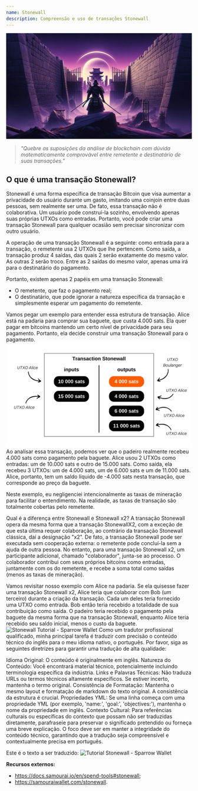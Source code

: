 ```yaml
---
name: Stonewall
description: Compreensão e uso de transações Stonewall
---
```


![capa stonewall](assets/cover.jpeg)

> *"Quebre as suposições da análise de blockchain com dúvida matematicamente comprovável entre remetente e destinatário de suas transações."*

## O que é uma transação Stonewall?
Stonewall é uma forma específica de transação Bitcoin que visa aumentar a privacidade do usuário durante um gasto, imitando uma coinjoin entre duas pessoas, sem realmente ser uma. De fato, essa transação não é colaborativa. Um usuário pode construí-la sozinho, envolvendo apenas suas próprias UTXOs como entradas. Portanto, você pode criar uma transação Stonewall para qualquer ocasião sem precisar sincronizar com outro usuário.

A operação de uma transação Stonewall é a seguinte: como entrada para a transação, o remetente usa 2 UTXOs que lhe pertencem. Como saída, a transação produz 4 saídas, das quais 2 serão exatamente do mesmo valor. As outras 2 serão troco. Entre as 2 saídas do mesmo valor, apenas uma irá para o destinatário do pagamento.

Portanto, existem apenas 2 papéis em uma transação Stonewall:
- O remetente, que faz o pagamento real;
- O destinatário, que pode ignorar a natureza específica da transação e simplesmente esperar um pagamento do remetente.

Vamos pegar um exemplo para entender essa estrutura de transação. Alice está na padaria para comprar sua baguete, que custa 4.000 sats. Ela quer pagar em bitcoins mantendo um certo nível de privacidade para seu pagamento. Portanto, ela decide construir uma transação Stonewall para o pagamento.
![transação stonewall padaria](assets/fr/1.png)
Ao analisar essa transação, podemos ver que o padeiro realmente recebeu 4.000 sats como pagamento pela baguete. Alice usou 2 UTXOs como entradas: um de 10.000 sats e outro de 15.000 sats. Como saída, ela recebeu 3 UTXOs: um de 4.000 sats, um de 6.000 sats e um de 11.000 sats. Alice, portanto, tem um saldo líquido de -4.000 sats nesta transação, que corresponde ao preço da baguete.

Neste exemplo, eu negligenciei intencionalmente as taxas de mineração para facilitar o entendimento. Na realidade, as taxas de transação são totalmente cobertas pelo remetente.

Qual é a diferença entre Stonewall e Stonewall x2?
A transação Stonewall opera da mesma forma que a transação StonewallX2, com a exceção de que esta última requer colaboração, ao contrário da transação Stonewall clássica, daí a designação "x2". De fato, a transação Stonewall pode ser executada sem cooperação externa: o remetente pode concluí-la sem a ajuda de outra pessoa. No entanto, para uma transação Stonewall x2, um participante adicional, chamado "colaborador", junta-se ao processo. O colaborador contribui com seus próprios bitcoins como entradas, juntamente com os do remetente, e recebe a soma total como saídas (menos as taxas de mineração).

Vamos revisitar nosso exemplo com Alice na padaria. Se ela quisesse fazer uma transação Stonewall x2, Alice teria que colaborar com Bob (um terceiro) durante a criação da transação. Cada um deles teria fornecido uma UTXO como entrada. Bob então teria recebido a totalidade de sua contribuição como saída. O padeiro teria recebido o pagamento pela baguete da mesma forma que na transação Stonewall, enquanto Alice teria recebido seu saldo inicial, menos o custo da baguete.
![Stonewall Tutorial - Sparrow Wallet](https://youtu.be/mlRtZvWGuk0?si=e_lSKJLvybWUna1j)
Como um tradutor profissional qualificado, minha principal tarefa é traduzir com precisão o conteúdo técnico do inglês para o meu idioma nativo, o português. Por favor, siga as seguintes diretrizes para garantir uma tradução de alta qualidade:

Idioma Original: O conteúdo é originalmente em inglês.
Natureza do Conteúdo: Você encontrará material técnico, potencialmente incluindo terminologia específica da indústria.
Links e Palavras Técnicas: Não traduza URLs ou termos técnicos altamente específicos. Se estiver incerto, mantenha o termo original.
Consistência de Formatação: Mantenha o mesmo layout e formatação de markdown do texto original. A consistência da estrutura é crucial.
Propriedades YML: Se uma linha começa com uma propriedade YML (por exemplo, 'name:', 'goal:', 'objectives:'), mantenha o nome da propriedade em inglês.
Contexto Cultural: Para referências culturais ou específicas do contexto que possam não ser traduzidas diretamente, parafraseie para preservar o significado pretendido ou forneça uma breve explicação.
O foco deve ser em manter a integridade do conteúdo técnico, garantindo que a tradução seja compreensível e contextualmente precisa em português.

Este é o texto a ser traduzido:
![Tutorial Stonewall - Sparrow Wallet](https://youtu.be/su89ljkV_OI?si=1jNaSJGvECUYe6Or)

**Recursos externos:**
- https://docs.samourai.io/en/spend-tools#stonewall;
- https://samouraiwallet.com/stonewall.

